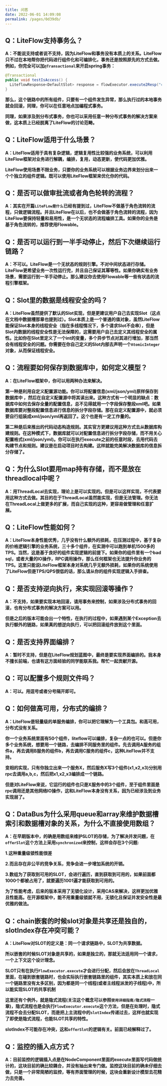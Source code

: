 ```yaml
---
title: 问答
date: 2022-06-01 14:09:08
permalink: /pages/0d39db/
---
```


## Q：LiteFlow支持事务么？

**A：不能说支持或者说不支持，因为LiteFlow和事务没有本质上的关系。LiteFlow只不过在本地帮你把代码进行组件化和可编排化，事务还是按照原先的方式去做。例如，你完全可以加`@Transactional`来开启spring事务：**

```java
@Transactional
public void testIsAccess() {
  LiteflowResponse<DefaultSlot> response = flowExecutor.execute2Resp("chain1", 101);
}
```

**那么，这个链路中的所有组件，只要有一个组件发生异常，那么执行过的本地事务就会回滚，同理，你可以在任意地点加编程式事务。**

**同理，如果涉及到分布式事务，你也可以采用任意一种分布式事务的解决方案来做，这本质上已经脱离了LiteFlow的讨论范畴。**

## Q：LiteFlow适用于什么场景？

**A：LiteFlow适用于具有复杂逻辑，逻辑复用性比较强的业务系统，可以利用LiteFlow框架对业务进行解耦，编排，复用，动态更新，使代码更加优雅。**

**LiteFlow使用场景不限业务，只要你的业务系统可以根据业务边界来划分出来一个个独立的组件逻辑。既可以使用LiteFlow框架来优化你的代码。**

## Q：是否可以做审批流或者角色轮转的流程？

**A：其实在开篇`LiteFLow是什么`已经有提到过，LiteFlow不做基于角色流转的流程，只做逻辑流程。并且LiteFlow在以后，也不会做基于角色流转的流程，因为LiteFlow要保持轻量和易用性，是一个无状态的流程编排工具。如果你的业务是基于角色流转的，推荐使用Flowable。**

## Q：是否可以运行到一半手动停止，然后下次继续运行链路？

**A：不可以。LiteFlow是一个无状态的规则引擎。不对中间状态进行存储。LiteFlow更希望业务一次性运行完，并且自己保证其幂等性。如果你确实有业务场景，需要运行到一半手动停止。那么建议你去使用Flowable等一些有状态的流程引擎框架。**

## Q：Slot里的数据是线程安全的吗？

**A：LiteFlow虽然提供了默认的Slot实现，但是更建议用户自己去实现Slot（这点在文档中数据槽那章也提到过）。Slot本质上是一个普通的值对象，虽然LiteFlow能保证Slot本身的线程安全（指在多线程情况下，多个请求Slot不会串），但是Slot内数据的线程安全性是无法保障的，这需要用户自己去定义其线程安全的属性。比如你在Slot里定义了一个int的变量，多个异步节点对其进行增加，那当然会有线程安全的问题。你需要在你自己定义的Slot内部去声明一个`AtomicInteger`对象，从而保证线程安全。**

## Q：流程要如何保存到数据库中，如何定义模型？

**A：在LiteFlow框架中，你可以用两种办法来解决。**

**第一种是利用自定义配置源功能。你可以将配置信息(xml/json/yml)原样保存到数据库中 ，然后在自定义配置源中将其读出来。这种方式有一个明显的缺点：数据库中如何去保存全量的配置信息，总不见得就用一个字段保存整段xml吧。如果数据库要对整段配置信息进行信息的拆分字段存储。那在自定义配置源中，就必须要自行组装成xml/json/yml再返回了。这个也是有一定工作量的。**



**第二种是后来推出的代码动态构造规则。其实官方更建议用这种方式去从数据库构建规则。在这种模式下，数据库就可以对配置信息进行拆分字段存储，而不用关心配置格式(xml/json/yml)。你可以在执行execute之前的任意时段，去用代码去构建节点和规则。建议是在启动项目时去构建。这样就能完美解决数据库的信息拆分存储了。**



## Q：为什么Slot要用map持有存储，而不是放在threadlocal中呢？

**A：用ThreadLocal去实现，理论上是可以实现的。但是可以这样实现，不代表要用这种方式去做。其目的在于ThreadLocal虽然能实现，但是无法管理。你无法在ThreadLocal上做更多的扩展，而自己实现的这种，更容易做管理和任意扩展。**

## Q：LiteFlow性能如何？

**A：LiteFlow本身性能优秀，几乎没有什么额外的损耗，在压测过程中，基于复杂的价格逻辑引擎的业务系统，三十多个组件，在实测中可以跑到单机1500多的TPS。当然，这是基于良好的组件实现逻辑的前提下。如果你的组件里有一个bad sql，或者大量的IO操作，RPC调用操作，那么任何框架也无法提升你业务的TPS。这里只能说LiteFlow框架本身对系统几乎无额外损耗，如果你的系统使用了LiteFlow但是TPS/QPS很低的话，那么请从你的组件实现逻辑入手排查。**

## Q：是否支持逆向执行，来实现回滚等操作？

**A：不支持，如果要实现本地回滚，请用事务来控制，如果涉及分布式事务的回滚，也有分布式事务的解决方案可以用。**

**但是之后的版本可能会出一个特性，在执行的过程中，如果遇到某个Exception去执行额外的链路，如果真的想逆向执行，可以把回滚组件放到这个里面。**

## Q：是否支持界面编排？

**A：暂时不支持，但是在LiteFlow规划蓝图中，最终是要实现界面编排的。我本身不擅长前端，也请有这方面经验的同学能联系我。帮忙一起贡献开源。**

## Q：可以配置多个规则文件吗？

**A：可以。用逗号或者分号隔开即可。**

## Q：如何做高可用，分布式的编排？

**A：LiteFlow是轻量级的单服务编排，你可以把它理解为一个工具包。和高可用，分布式没有关系。**

**你一个业务系统里面有50个组件，liteflow可以编排，复杂一点的也可以。但是你多个业务系统，想要用一个链路，去编排不同服务里的组件。先去调用A服务的组件a，再去调用B服务的组件b，再去调用C服务的组件c，这种LiteFlow并不支持。**

**变相的实现，只有你独立出来一个服务X，然后服务X写3个组件(x1,x2,x3)分别用rpc去调用a,b,c，然后把x1,x2,x3编排成一个链路。**

**但是对LiteFlow来说，它运行的组件也只是X服务中的3个组件，至于组件里面是rpc调用还是其他网络IO操作，这和LiteFlow本身没有关系，因为已经涉及到业务实现层了。**

## Q：DataBus为什么采用queue和array来维护数据槽索引和数据槽对象的关系，为什么不直接使用数组？

**A：在早期版本中，的确是用数组来维护SLOT的存储，为了解决并发问题，在`offerSlot`这个方法上采用`synchronized`来控制，这样会存在3个问题:**

**1.这种重量级锁性能很差**

**2.而且存在非公平的竞争关系，竞争会进一步增加系统的开销。**

**3.数组为了获取到可用的SLOT，会进行遍历，直到获取到可用的，如果前面都1000个都被占用了，就要遍历1001遍才能获取到可用的。**

**为了性能考虑，后来的版本采用了无锁化设计，采用CAS来解决，这样更加优雅且性能高。在开源框架中，能不用重量级锁就不用，无锁化且保证并发安全性是最优雅的做法。**

## Q：chain嵌套的时候slot对象是共享还是独自的，slotIndex存在冲突可能？

**A：LiteFlow对SLOT的定义是：同一个请求链路中，SLOT为共享数据。**

**所以嵌套的时候SLOT对象是共享的，如果是独立的，那就无法适用同一个请求，一个上下文这个设计理念。**

**SLOT只有在执行`FlowExecutor.execute`才会进行分配，然后会放在`ThreadLocal`里面，在碰到嵌套链路时，也会实际执行嵌套链路里的组件，其实本质上和放在同一个链路里没有太多区别，因为都是同一个线程(或者主线程派发的子线程)中，所以能实现SLOT的共享机制**

**这里还有个例外，就是隐式流程(关注这个概念可以参照`使用详细指南/隐式流程`一章)，隐式流程也是会执行`FlowExecutor.execute`这个方法，但是在处理时，隐式流程不会去分配SLOT，而是把上主流程中的`slotIndex`传递过去，这样也就实现了即使是隐式流程，也能SLOT共享的特性。**

**slotIndex不可能存在冲突，这和`offerSlot`的逻辑有关。前面已经解释过了。**

## Q：监控的插入点方式？

**A：目前监控的逻辑插入点是在NodeComponent里面的execute里面写代码做统计的，这块目前的确比较耦合，并没有抽出来专门做。监控这块目前的确未仔细去做，只是一个非常简陋的监控，等有界面管理的时候，这块会重新设计模型去花精力去完善。**